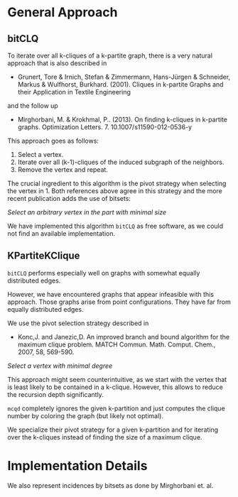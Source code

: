 # General Approach

## bitCLQ

To iterate over all k-cliques of a k-partite graph, there is a very
natural approach that is also described in

- Grunert, Tore & Irnich, Stefan & Zimmermann, Hans-Jürgen & Schneider, Markus & Wulfhorst, Burkhard. (2001). Cliques in k-partite Graphs and their Application in Textile Engineering

and the follow up

- Mirghorbani, M. & Krokhmal, P.. (2013). On finding k-cliques in k-partite graphs. Optimization Letters. 7. 10.1007/s11590-012-0536-y

This approach goes as follows:

1. Select a vertex.
2. Iterate over all (k-1)-cliques of the induced subgraph of the
   neighbors.
3. Remove the vertex and repeat.

The crucial ingredient to this algorithm is the pivot strategy when
selecting the vertex in 1.
Both references above agree in this strategy and the more recent
publication adds the use of bitsets:

*Select an arbitrary vertex in the part with minimal size*

We have implemented this algorithm `bitCLQ` as free software, as we could not find an available implementation.

## KPartiteKClique

`bitCLQ` performs especially well on graphs with
somewhat equally distributed edges.

However, we have encountered graphs that appear infeasible with this approach.
Those graphs arise from point configurations.
They have far from equally distributed edges.

We use the pivot selection strategy described in

- Konc,J. and Janezic,D. An improved branch and bound algorithm for the maximum clique problem. MATCH Commun. Math. Comput. Chem., 2007, 58, 569-590.

*Select a vertex with minimal degree*

This approach might seem counterintuitive, as we start with the vertex
that is least likely to be contained in a k-clique.
However, this allows to reduce the recursion depth significantly.

`mcqd` completely ignores the given k-partition
and just computes the clique number by coloring the graph (but likely
not optimal).

We specialize their pivot strategy for a given k-partition and for
iterating over the k-cliques instead of finding the size of a maximum
clique.

# Implementation Details

We also represent incidences by bitsets as done by Mirghorbani et. al.
